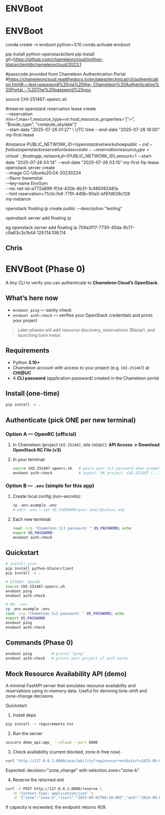 # ENVBoot
# ENVBoot
conda create -n envboot python=3.10
conda activate envboot

pip install python-openstackclient
pip install git+https://github.com/chameleoncloud/python-blazarclient@chameleoncloud/2023.1


#passcode provided from Chameleon Authentication Portal
#https://chameleoncloud.readthedocs.io/en/latest/technical/cli/authentication.html#:~:text=password%20via%20the-,Chameleon%20Authentication%20Portal,-.%20The%20password%20you

source CHI-251467-openrc.sh

#reserve
openstack reservation lease create \
  --reservation min=1,max=1,resource_type=vir:host,resource_properties='["=", "$node_type", "compute_skylake"]' \
  --start-date "2025-07-26 01:27" \ UTC time
  --end-date "2025-07-26 18:00" \
  my-first-lease


#instance
PUBLIC_NETWORK_ID=$(openstack network show public -c id -f value)
openstack reservation lease create --reservation resource_type=virtual:floatingip,network_id=${PUBLIC_NETWORK_ID},amount=1 --start-date "2025-07-26 03:14" --end-date "2025-07-26 03:15" my-first-fip-lease
openstack server create \
--image CC-Ubuntu20.04-20230224 \
--flavor baremetal \
--key-name EnvGym \
--nic net-id=a772a899-ff3d-420b-8b31-1c485092481a \
--hint reservation=71c0c7e8-775f-449b-90e0-bf97d638c128 \
my-instance



openstack floating ip create public --description "testing"

openstack server add floating ip <server-id> <floating-ip>

eg
openstack server add floating ip 709a3f17-7730-45da-9c17-c9a63c3c1b44 129.114.108.114




## Chris
# ENVBoot (Phase 0)

A tiny CLI to verify you can authenticate to **Chameleon Cloud’s OpenStack**.

## What’s here now

* `envboot ping` — sanity check
* `envboot auth-check` — verifies your OpenStack credentials and prints your project

> Later phases will add resource discovery, reservations (Blazar), and launching bare metal.

## Requirements

* Python **3.10+**
* Chameleon account with access to your project (e.g. `CHI-251467`) at **CHI\@UC**
* A **CLI password** (application password) created in the Chameleon portal

## Install (one-time)

```bash
pip install -e .
```

## Authenticate (pick ONE per new terminal)

### Option A — OpenRC (official)

1. In Chameleon (project `CHI-251467`, site `CHI@UC`): **API Access → Download OpenStack RC File (v3)**
2. In your terminal:

   ```bash
   source CHI-251467-openrc.sh   # paste your CLI password when prompted
   envboot auth-check            # expect: OK project: CHI-251467 (...)
   ```

### Option B — `.env` (simple for this app)

1. Create local config (non-secrets):

   ```bash
   cp .env.example .env
   # edit .env → set OS_USERNAME=your_email@school.edu
   ```
2. Each new terminal:

   ```bash
   read -srp "Chameleon CLI password: " OS_PASSWORD; echo
   export OS_PASSWORD
   envboot auth-check
   ```

## Quickstart

```bash
# install once
pip install python-blazarclient
pip install -e .

# EITHER: OpenRC
source CHI-251467-openrc.sh
envboot ping
envboot auth-check

# OR: .env
cp .env.example .env
read -srp "Chameleon CLI password: " OS_PASSWORD; echo
export OS_PASSWORD
envboot ping
envboot auth-check
```

## Commands (Phase 0)

```bash
envboot ping         # prints "pong"
envboot auth-check   # prints your project if auth works
```


## Mock Resource Availability API (demo)

A minimal FastAPI server that simulates resource availability and reservations using in-memory data. Useful for demoing time-shift and zone-change decisions.

Quickstart:

1) Install deps

```bash
pip install -r requirements.txt
```

2) Run the server

```bash
uvicorn demo_api:app_ --reload --port 8000
```

3) Check availability (current blocked, zone-b free now)

```bash
curl "http://127.0.0.1:8000/availability?region=current&start=2025-09-02T00:10:00Z&duration_hours=4&threshold=1&alt_zones=zone-b&step_minutes=30&lookahead_hours=24"
```

Expected: decision="zone_change" with selection.zone="zone-b".

4) Reserve the returned slot

```bash
curl -X POST http://127.0.0.1:8000/reserve \
   -H 'Content-Type: application/json' \
   -d '{"zone":"zone-b","start":"2025-09-02T00:10:00Z","end":"2025-09-02T04:10:00Z"}'
```

If capacity is exceeded, the endpoint returns 409.

